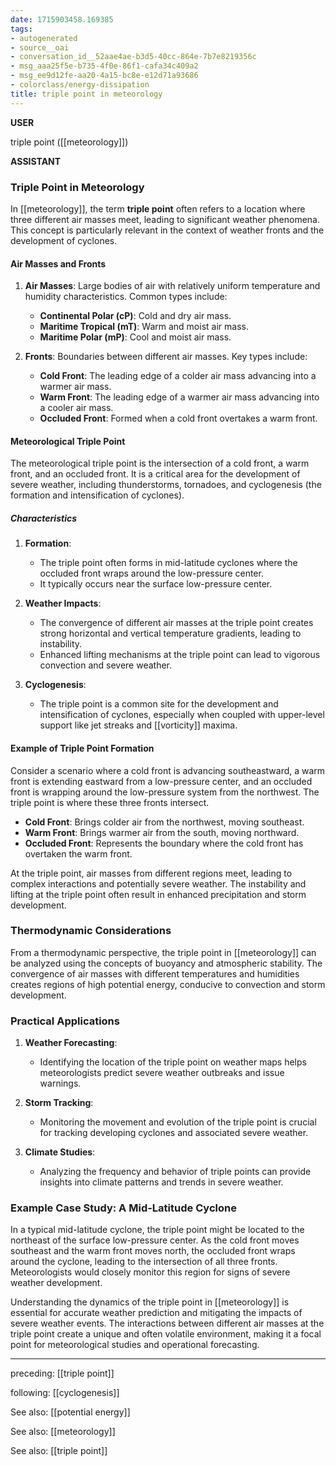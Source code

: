 ```yaml
---
date: 1715903458.169385
tags:
- autogenerated
- source__oai
- conversation_id__52aae4ae-b3d5-40cc-864e-7b7e8219356c
- msg_aaa25f5e-b735-4f0e-86f1-cafa34c409a2
- msg_ee9d12fe-aa20-4a15-bc8e-e12d71a93686
- colorclass/energy-dissipation
title: triple point in meteorology
---
```


**USER**

triple point ([[meteorology]])


**ASSISTANT**

### Triple Point in Meteorology

In [[meteorology]], the term **triple point** often refers to a location where three different air masses meet, leading to significant weather phenomena. This concept is particularly relevant in the context of weather fronts and the development of cyclones.

#### Air Masses and Fronts

1. **Air Masses**: Large bodies of air with relatively uniform temperature and humidity characteristics. Common types include:
   - **Continental Polar (cP)**: Cold and dry air mass.
   - **Maritime Tropical (mT)**: Warm and moist air mass.
   - **Maritime Polar (mP)**: Cool and moist air mass.

2. **Fronts**: Boundaries between different air masses. Key types include:
   - **Cold Front**: The leading edge of a colder air mass advancing into a warmer air mass.
   - **Warm Front**: The leading edge of a warmer air mass advancing into a cooler air mass.
   - **Occluded Front**: Formed when a cold front overtakes a warm front.

#### Meteorological Triple Point

The meteorological triple point is the intersection of a cold front, a warm front, and an occluded front. It is a critical area for the development of severe weather, including thunderstorms, tornadoes, and cyclogenesis (the formation and intensification of cyclones).

##### Characteristics

1. **Formation**:
   - The triple point often forms in mid-latitude cyclones where the occluded front wraps around the low-pressure center.
   - It typically occurs near the surface low-pressure center.

2. **Weather Impacts**:
   - The convergence of different air masses at the triple point creates strong horizontal and vertical temperature gradients, leading to instability.
   - Enhanced lifting mechanisms at the triple point can lead to vigorous convection and severe weather.

3. **Cyclogenesis**:
   - The triple point is a common site for the development and intensification of cyclones, especially when coupled with upper-level support like jet streaks and [[vorticity]] maxima.

#### Example of Triple Point Formation

Consider a scenario where a cold front is advancing southeastward, a warm front is extending eastward from a low-pressure center, and an occluded front is wrapping around the low-pressure system from the northwest. The triple point is where these three fronts intersect.

- **Cold Front**: Brings colder air from the northwest, moving southeast.
- **Warm Front**: Brings warmer air from the south, moving northward.
- **Occluded Front**: Represents the boundary where the cold front has overtaken the warm front.

At the triple point, air masses from different regions meet, leading to complex interactions and potentially severe weather. The instability and lifting at the triple point often result in enhanced precipitation and storm development.

### Thermodynamic Considerations

From a thermodynamic perspective, the triple point in [[meteorology]] can be analyzed using the concepts of buoyancy and atmospheric stability. The convergence of air masses with different temperatures and humidities creates regions of high potential energy, conducive to convection and storm development.

### Practical Applications

1. **Weather Forecasting**:
   - Identifying the location of the triple point on weather maps helps meteorologists predict severe weather outbreaks and issue warnings.

2. **Storm Tracking**:
   - Monitoring the movement and evolution of the triple point is crucial for tracking developing cyclones and associated severe weather.

3. **Climate Studies**:
   - Analyzing the frequency and behavior of triple points can provide insights into climate patterns and trends in severe weather.

### Example Case Study: A Mid-Latitude Cyclone

In a typical mid-latitude cyclone, the triple point might be located to the northeast of the surface low-pressure center. As the cold front moves southeast and the warm front moves north, the occluded front wraps around the cyclone, leading to the intersection of all three fronts. Meteorologists would closely monitor this region for signs of severe weather development.

Understanding the dynamics of the triple point in [[meteorology]] is essential for accurate weather prediction and mitigating the impacts of severe weather events. The interactions between different air masses at the triple point create a unique and often volatile environment, making it a focal point for meteorological studies and operational forecasting.


---

preceding: [[triple point]]  


following: [[cyclogenesis]]

See also: [[potential energy]]


See also: [[meteorology]]


See also: [[triple point]]